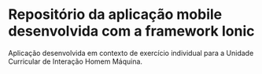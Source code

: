 # Repositório da aplicação mobile desenvolvida com a framework Ionic
Aplicação desenvolvida em contexto de exercício individual para a Unidade Curricular de Interação Homem Máquina.
